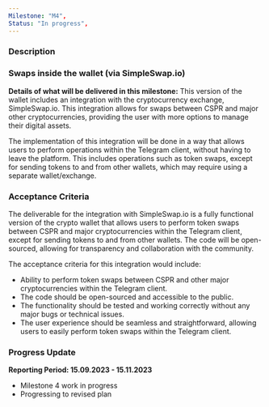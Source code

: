 ```yaml
---
Milestone: "M4",
Status: "In progress",
---
```

<!--lang:en--> 
### Description
### Swaps inside the wallet (via SimpleSwap.io)

**Details of what will be delivered in this milestone:**
This version of the wallet includes an integration with the cryptocurrency exchange, SimpleSwap.io. This integration allows for swaps between CSPR and major other cryptocurrencies, providing the user with more options to manage their digital assets.

The implementation of this integration will be done in a way that allows users to perform operations within the Telegram client, without having to leave the platform. This includes operations such as token swaps, except for sending tokens to and from other wallets, which may require using a separate wallet/exchange.


### Acceptance Criteria

The deliverable for the integration with SimpleSwap.io is a fully functional version of the crypto wallet that allows users to perform token swaps between CSPR and major cryptocurrencies within the Telegram client, except for sending tokens to and from other wallets. The code will be open-sourced, allowing for transparency and collaboration with the community.

The acceptance criteria for this integration would include:

- Ability to perform token swaps between CSPR and other major cryptocurrencies within the Telegram client.
- The code should be open-sourced and accessible to the public.
- The functionality should be tested and working correctly without any major bugs or technical issues.
- The user experience should be seamless and straightforward, allowing users to easily perform token swaps within the Telegram client.



### Progress Update

**Reporting Period: 15.09.2023 - 15.11.2023**
- Milestone 4 work in progress
- Progressing to revised plan 